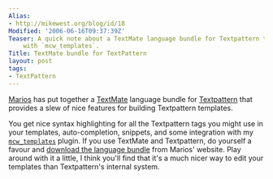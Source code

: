 ```yaml
---
Alias:
- http://mikewest.org/blog/id/18
Modified: '2006-06-16T09:37:39Z'
Teaser: A quick note about a TextMate language bundle for Textpattern that integrates
    with `mcw_templates`.
Title: TextMate bundle for TextPattern
layout: post
tags:
- TextPattern
---
```

[Marios][marios] has put together a [TextMate][textmate] language bundle for [Textpattern][textpattern] that provides a slew of nice features for building Textpattern templates.

You get nice syntax highlighting for all the Textpattern tags you might use in your templates, auto-completion, snippets, and some integration with my [`mcw_templates`][mcw_templates] plugin.  If you use TextMate and Textpattern, do yourself a favour and [download the language bundle][article] from Marios' website.  Play around with it a little, I think you'll find that it's a much nicer way to edit your templates than Textpattern's internal system.



[marios]: http://www.consking.com/  "CSS Delyrium"
[textmate]: http://www.macromates.com/ "TextMate: The Missing Editor for OS X"
[textpattern]: http://www.textpattern.com/ "Textpattern: My CMS of choice"
[mcw_templates]: http://mikewest.org/archive/mcw-templates
[article]: http://www.consking.com/article/a-tm-language-bundle-for-textpattern  " A TM Language bundle for Textpattern"